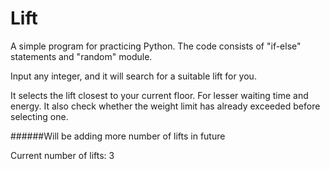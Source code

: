 # Lift
A simple program for practicing Python.
The code consists of "if-else" statements and "random" module.

Input any integer, and it will search for a suitable lift for you.

It selects the lift closest to your current floor. For lesser waiting time and energy.
It also check whether the weight limit has already exceeded before selecting one.

######Will be adding more number of lifts in future

Current number of lifts: 3
